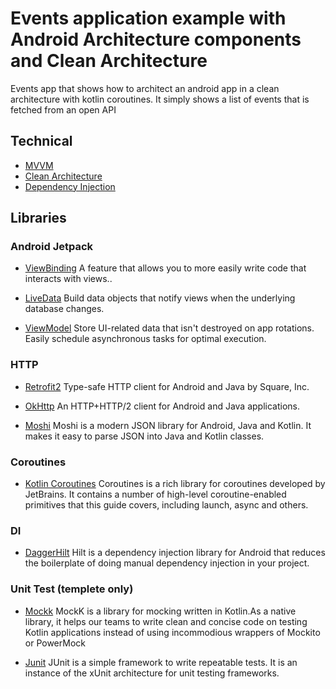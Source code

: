 # Events application example with Android Architecture components and Clean Architecture

Events app that shows how to architect an android app in a clean architecture with kotlin
coroutines. It simply shows a list of events that is fetched from an open API

## Technical

* [MVVM](https://developer.android.com/jetpack/guide)
* [Clean Architecture](https://github.com/android10/Android-CleanArchitecture)
* [Dependency Injection](https://en.wikipedia.org/wiki/Dependency_injection)

## Libraries

### Android Jetpack

* [ViewBinding](https://developer.android.com/topic/libraries/view-binding) A feature that allows
  you to more easily write code that interacts with views..

* [LiveData](https://developer.android.com/topic/libraries/architecture/livedata) Build data objects
  that notify views when the underlying database changes.

* [ViewModel](https://developer.android.com/topic/libraries/architecture/viewmodel) Store UI-related
  data that isn't destroyed on app rotations. Easily schedule asynchronous tasks for optimal
  execution.


### HTTP

* [Retrofit2](https://github.com/square/retrofit) Type-safe HTTP client for Android and Java by
  Square, Inc.

* [OkHttp](https://github.com/square/okhttp) An HTTP+HTTP/2 client for Android and Java
  applications.

* [Moshi](https://github.com/square/moshi) Moshi is a modern JSON library for Android, Java and Kotlin. 
  It makes it easy to parse JSON into Java and Kotlin classes.

### Coroutines

* [Kotlin Coroutines](https://github.com/Kotlin/kotlinx.coroutines) Coroutines is a rich library for
  coroutines developed by JetBrains. It contains a number of high-level coroutine-enabled primitives
  that this guide covers, including launch, async and others.

### DI

* [DaggerHilt](https://developer.android.com/training/dependency-injection/hilt-android) Hilt is a dependency injection library 
for Android that reduces the boilerplate of doing manual dependency injection in your project.

### Unit Test (templete only)

* [Mockk](https://mockk.io/) MockK is a library for mocking written in Kotlin.As a native library,
  it helps our teams to write clean and concise code on testing Kotlin applications instead of using
  incommodious wrappers of Mockito or PowerMock

* [Junit](https://developer.android.com/training/testing/unit-testing/local-unit-tests) JUnit is a
  simple framework to write repeatable tests. It is an instance of the xUnit architecture for unit
  testing frameworks.

